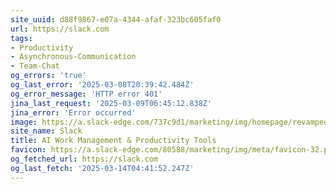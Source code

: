 ```yaml
---
site_uuid: d88f9867-e07a-4344-afaf-323bc605faf0
url: https://slack.com
tags:
- Productivity
- Asynchronous-Communication
- Team-Chat
og_errors: 'true'
og_last_error: '2025-03-08T20:39:42.484Z'
og_error_message: 'HTTP error 401'
jina_last_request: '2025-03-09T06:45:12.838Z'
jina_error: 'Error occurred'
image: https://a.slack-edge.com/737c9d1/marketing/img/homepage/revamped-24/unfurl/hp-revamp-unfurl.en-GB.jpg
site_name: Slack
title: AI Work Management & Productivity Tools
favicon: https://a.slack-edge.com/80588/marketing/img/meta/favicon-32.png
og_fetched_url: https://slack.com
og_last_fetch: '2025-03-14T04:41:52.247Z'
---
```


